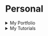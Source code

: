 # Personal

<details>
  <summary>My Portfolio</summary>
  [] My Website - [https://ifeanyiomeata.com/](https://ifeanyiomeata.com/)
</details>

<details>
  <summary>My Tutorials</summary>
  [] Tutorials - [My Tutorials](https://github.com/omeatai/src-AI-Software/tree/main/)
</details>

